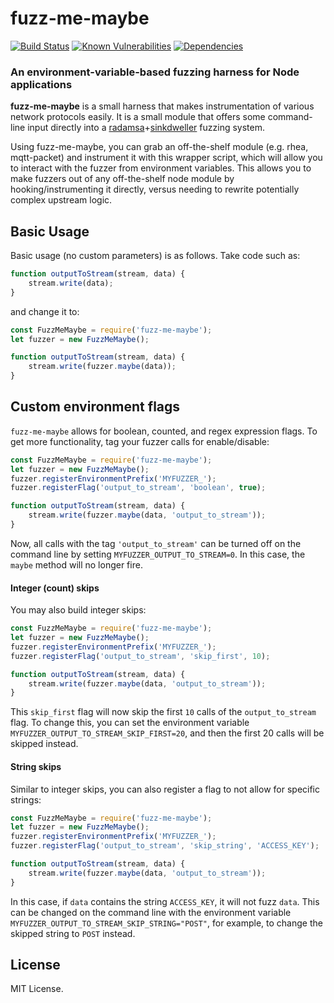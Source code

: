 # fuzz-me-maybe

[![Build Status](https://travis-ci.org/rarecoil/fuzz-me-maybe.svg?branch=master)](https://travis-ci.org/rarecoil/fuzz-me-maybe) [![Known Vulnerabilities](https://snyk.io/test/github/rarecoil/fuzz-me-maybe/badge.svg?targetFile=package.json)](https://snyk.io/test/github/rarecoil/fuzz-me-maybe?targetFile=package.json) [![Dependencies](https://david-dm.org/rarecoil/fuzz-me-maybe.svg)](https://david-dm.org/)

### An environment-variable-based fuzzing harness for Node applications

**fuzz-me-maybe** is a small harness that makes instrumentation of various network protocols easily. It is a small module that offers some command-line input directly into a [radamsa](https://gitlab.com/akihe/radamsa)+[sinkdweller](https://github.com/rarecoil/sinkdweller) fuzzing system.

Using fuzz-me-maybe, you can grab an off-the-shelf module (e.g. rhea, mqtt-packet) and instrument it with this wrapper script, which will allow you to interact with the fuzzer from environment variables. This allows you to make fuzzers out of any off-the-shelf node module by hooking/instrumenting it directly, versus needing to rewrite potentially complex upstream logic.


## Basic Usage

Basic usage (no custom parameters) is as follows. Take code such as:

````js
function outputToStream(stream, data) {
    stream.write(data);
}
````

and change it to:

````js
const FuzzMeMaybe = require('fuzz-me-maybe');
let fuzzer = new FuzzMeMaybe();

function outputToStream(stream, data) {
    stream.write(fuzzer.maybe(data));
}
````

## Custom environment flags

`fuzz-me-maybe` allows for boolean, counted, and regex expression flags. To get more functionality, tag your fuzzer calls for enable/disable:

````js
const FuzzMeMaybe = require('fuzz-me-maybe');
let fuzzer = new FuzzMeMaybe();
fuzzer.registerEnvironmentPrefix('MYFUZZER_');
fuzzer.registerFlag('output_to_stream', 'boolean', true);

function outputToStream(stream, data) {
    stream.write(fuzzer.maybe(data, 'output_to_stream'));
}
````

Now, all calls with the tag `'output_to_stream'` can be turned off on the command line by setting `MYFUZZER_OUTPUT_TO_STREAM=0`. In this case, the `maybe` method will no longer fire.


#### Integer (count) skips

You may also build integer skips:

````js
const FuzzMeMaybe = require('fuzz-me-maybe');
let fuzzer = new FuzzMeMaybe();
fuzzer.registerEnvironmentPrefix('MYFUZZER_');
fuzzer.registerFlag('output_to_stream', 'skip_first', 10);

function outputToStream(stream, data) {
    stream.write(fuzzer.maybe(data, 'output_to_stream'));
}
````

This `skip_first` flag will now skip the first `10` calls of the `output_to_stream` flag. To change this, you can set the environment variable `MYFUZZER_OUTPUT_TO_STREAM_SKIP_FIRST=20`, and then the first 20 calls will be skipped instead.


#### String skips

Similar to integer skips, you can also register a flag to not allow for specific strings:

````js
const FuzzMeMaybe = require('fuzz-me-maybe');
let fuzzer = new FuzzMeMaybe();
fuzzer.registerEnvironmentPrefix('MYFUZZER_');
fuzzer.registerFlag('output_to_stream', 'skip_string', 'ACCESS_KEY');

function outputToStream(stream, data) {
    stream.write(fuzzer.maybe(data, 'output_to_stream'));
}
````

In this case, if `data` contains the string `ACCESS_KEY`, it will not fuzz `data`. This can be changed on the command line with the environment variable `MYFUZZER_OUTPUT_TO_STREAM_SKIP_STRING="POST"`, for example, to change the skipped string to `POST` instead.

## License

MIT License.